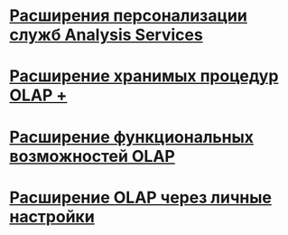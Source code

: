 # [Расширения персонализации служб Analysis Services](analysis-services-personalization-extensions.md)

# [Расширение хранимых процедур OLAP +](../../../analysis-services/multidimensional-models-extending-olap-stored-procedures/accessing-query-context-in-stored-procedures.md)

# [Расширение функциональных возможностей OLAP](extending-olap-functionality.md)
# [Расширение OLAP через личные настройки](extending-olap-through-personalizations.md)

